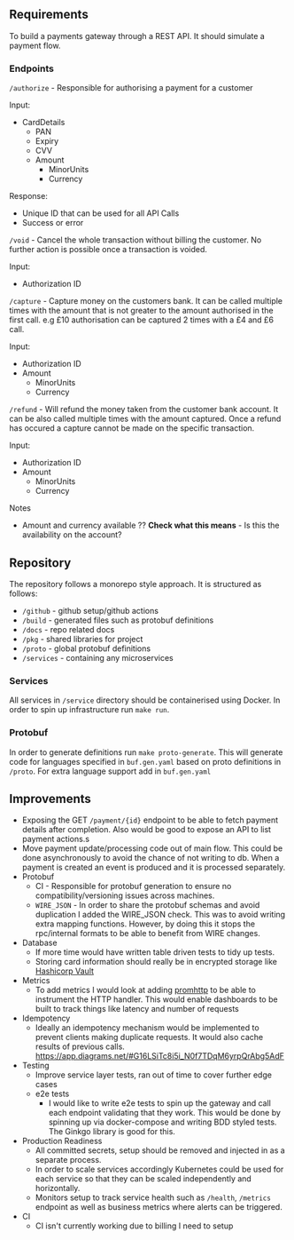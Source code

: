 ## Requirements

To build a payments gateway through a REST API. It should simulate a payment flow.

### Endpoints

`/authorize` - Responsible for authorising a payment for a customer

Input:

* CardDetails
    * PAN
    * Expiry
    * CVV
    * Amount
        * MinorUnits
        * Currency

Response:

* Unique ID that can be used for all API Calls
* Success or error

`/void` - Cancel the whole transaction without billing the customer. No further action is possible once a transaction is
voided.

Input:

* Authorization ID

`/capture` - Capture money on the customers bank. It can be called multiple times with the amount that is not greater to
the amount authorised in the first call. e.g £10 authorisation can be captured 2 times with a £4 and £6 call.

Input:

* Authorization ID
* Amount
    * MinorUnits
    * Currency

`/refund` - Will refund the money taken from the customer bank account. It can be also called multiple times with the
amount captured. Once a refund has occured a capture cannot be made on the specific transaction.

Input:

* Authorization ID
* Amount
    * MinorUnits
    * Currency

Notes

* Amount and currency available ?? **Check what this means** - Is this the availability on the account?


## Repository
The repository follows a monorepo style approach.
It is structured as follows:

* `/github` - github setup/github actions
* `/build` - generated files such as protobuf definitions
* `/docs` - repo related docs
* `/pkg` - shared libraries for project
* `/proto` - global protobuf definitions
* `/services` - containing any microservices

### Services
All services in `/service` directory should be containerised using Docker.
In order to spin up infrastructure run `make run`.

### Protobuf
In order to generate definitions run `make proto-generate`. This will
generate code for languages specified in `buf.gen.yaml` based on
proto definitions in `/proto`. For extra language support
add in `buf.gen.yaml`


## Improvements
* Exposing the GET `/payment/{id}` endpoint to be able to fetch payment details after completion. Also would be good to expose an API to list payment actions.s 
* Move payment update/processing code out of main flow. This could be done asynchronously to avoid the chance of not
  writing to db. When a payment is created an event is produced and it is processed separately.
* Protobuf
    * CI - Responsible for protobuf generation to ensure no compatibility/versioning issues across machines.
    * `WIRE_JSON` - In order to share the protobuf schemas and avoid duplication I added the WIRE_JSON check. This was
      to avoid writing extra mapping functions. However, by doing this it stops the rpc/internal formats to be able to
      benefit from WIRE changes.
* Database
    * If more time would have written table driven tests to tidy up tests.
    * Storing card information should really be in encrypted storage
      like [Hashicorp Vault](https://www.vaultproject.io/)
* Metrics
    * To add metrics I would look at adding [promhttp](https://github.com/prometheus/client_golang/tree/master/prometheus/promhttp) to be able to instrument the HTTP handler. This would enable
      dashboards to be built to track things like latency and number of requests
* Idempotency
    * Ideally an idempotency mechanism would be implemented to prevent clients making duplicate requests. It would also
      cache results of previous calls.
      https://app.diagrams.net/#G16LSiTc8i5i_N0f7TDqM6yrpQrAbg5AdF
* Testing
  * Improve service layer tests, ran out of time to cover further edge cases
  * e2e tests
    * I would like to write e2e tests to spin up the gateway and call each endpoint validating that they work. This would be done by spinning up via docker-compose and writing BDD styled tests. The Ginkgo library is good for this.
* Production Readiness
  * All committed secrets, setup should be removed and injected in as a separate process.
  * In order to scale services accordingly Kubernetes could be used for each service
    so that they can be scaled independently and horizontally.
  * Monitors setup to track service health such as `/health`, `/metrics` endpoint as well
    as business metrics where alerts can be triggered.
* CI
  * CI isn't currently working due to billing I need to setup
